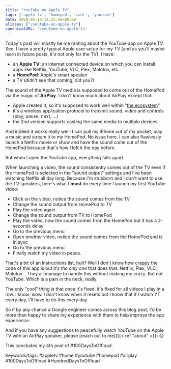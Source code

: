 ```yaml
---
title: "YouTube on Apple TV"
tags: ['apple tv', 'homepod', 'rant', 'youtube']
date: 2020-05-15T11:22:59+00:00
aliases: ["/youtube-on-apple-tv"]
canonicalURL: "/youtube-on-apple-tv"
---
```

Today's post will mostly be me ranting about the YouTube app on Apple TV.<!--more--> See, I have a pretty typical Apple user setup for my TV (and as you'll maybe learn in future posts, it's not only for the TV). I have:

* an **Apple TV**: an internet connected device on which you can install apps like Netflix, YouTube, VLC, Plex, Molotov, etc.
* a **HomePod**: Apple's smart speaker
* a TV (didn't see that coming, did you?)

The sound of the Apple TV media is supposed to come out of the HomePod via the magic of **AirPlay**.
I don't know much about AirPlay except that:

* Apple created it, so it's supposed to work well within "[the ecosystem](https://www.youtube.com/watch?v=KB4_WIPE7vo)"
* it's a wireless application protocol to transmit sound, video and controls (play, pause, next, ...)
* the 2nd version supports casting the same media to multiple devices

And indeed it works really well! I can pull my iPhone out of my pocket, play a music and stream it to my HomePod. No issue here. I can also flawlessly launch a Netflix movie or show and have the sound come out of the HomePod because that's how I left it the day before.

But when I open the YouTube app, everything falls apart.

When launching a video, the sound consistently comes out of the TV even if the HomePod is selected in the "sound output" settings and I've been watching Netflix all day long.
Because I'm stubborn and I don't want to use the TV speakers, here's what I **must** do every time I launch my first YouTube video:

* Click on the video, notice the sound comes from the TV
* Change the sound output from HomePod to TV
* Play the video again
* Change the sound output from TV to HomePod
* Play the video, now the sound comes from the HomePod but it has a 2-seconds delay
* Go to the previous menu
* Open *another* video, notice the sound comes from the HomePod and is in sync
* Go to the previous menu
* Finally watch my video in peace.

That's a bit of an instructions list, huh? Well I don't know how crappy the code of this app is but it's *the only one* that does that. Netflix, Plex, VLC, Molotov... They all manage to handle this without making me crazy. But not YouTube. Which is a pain in the neck, really.

The only "cool" thing is that once it's fixed, it's fixed for all videos I play in a row. I know: wow. I don't know when it resets but I know that if I watch YT every day, I'll have to do this every day.

So if by any chance a Google engineer comes across this blog post, I'd be more than happy to share my experience with them to help improve the app experience.

And if you have any suggestions to peacefully watch YouTube on the Apple TV with an AirPlay speaker, please [reach out to me]({{< ref "about" >}}) 😊

This concludes my 4th post of #100DaysToOffload.

Keywords/tags:
#appletv #home #youtube #homepod #airplay #100DaysToOffload #HundredDaysToOffload
